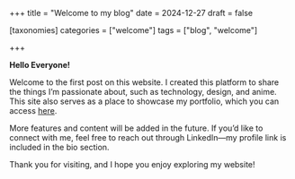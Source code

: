 +++
title = "Welcome to my blog"
date = 2024-12-27
draft = false

[taxonomies]
categories = ["welcome"]
tags = ["blog", "welcome"]

+++

**Hello Everyone!**

Welcome to the first post on this website. I created this platform to share the things I’m passionate about, such as technology, design, and anime. This site also serves as a place to showcase my portfolio, which you can access [here](https://shandikadav-me.vercel.app/projects).

More features and content will be added in the future. If you’d like to connect with me, feel free to reach out through LinkedIn—my profile link is included in the bio section.

Thank you for visiting, and I hope you enjoy exploring my website!
